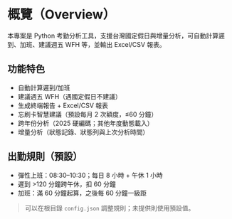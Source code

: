 # 概覽（Overview）

本專案是 Python 考勤分析工具，支援台灣國定假日與增量分析，可自動計算遲到、加班、建議週五 WFH 等，並輸出 Excel/CSV 報表。

## 功能特色
- 自動計算遲到/加班
- 建議週五 WFH（遇國定假日不建議）
- 生成終端報告 + Excel/CSV 報表
- 忘刷卡智慧建議（預設每月 2 次額度，≤60 分鐘）
- 跨年份分析（2025 硬編碼；其他年度動態載入）
- 增量分析（狀態記錄、狀態列與上次分析時間）

## 出勤規則（預設）
- 彈性上班：08:30–10:30；每日 8 小時 + 午休 1 小時
- 遲到 >120 分鐘跨午休，扣 60 分鐘
- 加班：滿 60 分鐘起算，之後每 60 分鐘一級距

> 可以在根目錄 `config.json` 調整規則；未提供則使用預設值。

